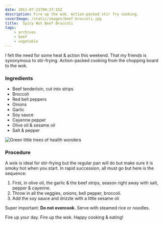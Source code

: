 ```yaml
---
date: 2011-07-21T00:37:15Z
description: Fire up the wok. Action-packed stir fry cooking.
coverImage: /static/images/beef-broccoli.jpg
title:  Spicy Hot Beef Broccoli
tags: 
    - archives 
    - beef 
    - vegetable
---
```


I felt the need for some heat & action this weekend. That my friends is synonymous to stir-frying. Action-packed cooking from the chopping board to the wok.

### Ingredients

* Beef tenderloin, cut into strips
* Broccoli
* Red bell peppers
* Onions
* Garlic
* Soy sauce
* Cayenne pepper
* Olive oil & sesame oil
* Salt & pepper

<img src="/static/images/broccoli.jpg" title="Green little trees of health wonders">

### Procedure

A wok is ideal for stir-frying but the regular pan will do but make sure it is smoky hot when you start. In rapid succession, all must go but here is the sequence:

1. First, in olive oil, the garlic & the beef strips, season right away with salt, pepper & cayenne.
2. Throw in all the veggies, onions, bell pepper, broccoli.
3. Add the soy sauce and drizzle with a little sesame oli

Super important: **Do not overcook.**
Serve with steamed rice or noodles.

Fire up your day. Fire up the wok. Happy cooking & eating!
